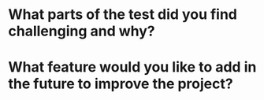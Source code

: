 # What parts of the test did you find challenging and why?

# What feature would you like to add in the future to improve the project?
